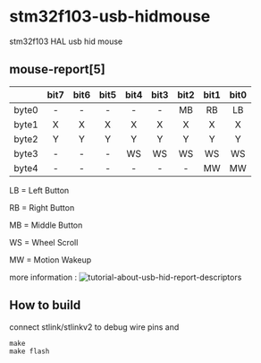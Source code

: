 # stm32f103-usb-hidmouse
stm32f103 HAL usb hid mouse

## mouse-report[5]

|        | bit7 | bit6 | bit5 | bit4 | bit3 | bit2 | bit1 | bit0 |
| :----: | :--: | :--: | :--: | :--: | :--: | :--: | :--: | :--: |
| byte0  | - | - | - | - | - | MB | RB | LB |
| byte1  | X | X | X | X | X | X | X | X |
| byte2  | Y | Y | Y | Y | Y | Y | Y | Y |
| byte3  | - | - | - | WS | WS | WS | WS | WS |
| byte4  | - | - | - | - | - | - | MW | MW |

LB = Left   Button

RB = Right  Button

MB = Middle Button

WS = Wheel Scroll

MW = Motion Wakeup


more information : ![tutorial-about-usb-hid-report-descriptors](https://eleccelerator.com/tutorial-about-usb-hid-report-descriptors/)

## How to build
connect stlink/stlinkv2 to debug wire pins and
```
make
make flash
```
